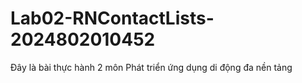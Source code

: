 # Lab02-RNContactLists-2024802010452
Đây là bài thực hành 2 môn Phát triển ứng dụng di động đa nền tảng 
